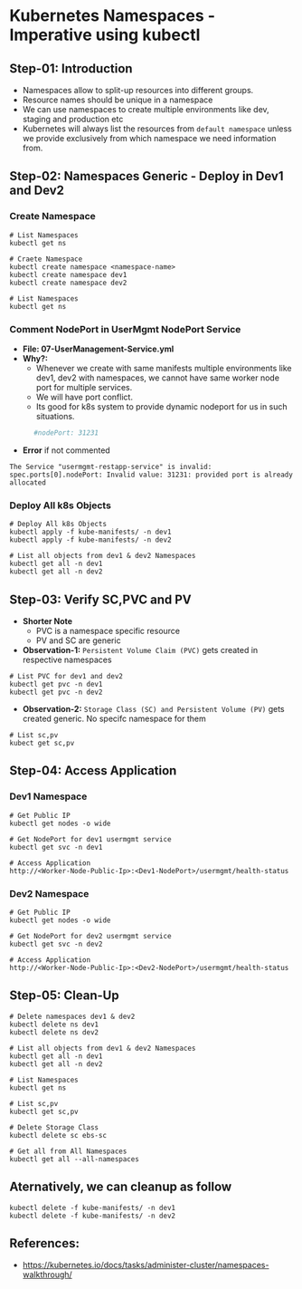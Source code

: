 # Kubernetes Namespaces - Imperative using kubectl

## Step-01: Introduction
- Namespaces allow to split-up resources into different groups.
- Resource names should be unique in a namespace
- We can use namespaces to create multiple environments like dev, staging and production etc
- Kubernetes will always list the resources from `default namespace` unless we provide exclusively from which namespace we need information from.

## Step-02: Namespaces Generic - Deploy in Dev1 and Dev2
### Create Namespace
```
# List Namespaces
kubectl get ns 

# Craete Namespace
kubectl create namespace <namespace-name>
kubectl create namespace dev1
kubectl create namespace dev2

# List Namespaces
kubectl get ns 
```
### Comment NodePort in UserMgmt NodePort Service
- **File: 07-UserManagement-Service.yml**
- **Why?:**
  - Whenever we create with same manifests multiple environments like dev1, dev2 with namespaces, we cannot have same worker node port for multiple services. 
  - We will have port conflict. 
  - Its good for k8s system to provide dynamic nodeport for us in such situations.
```yml
      #nodePort: 31231
```
- **Error** if not commented
```log
The Service "usermgmt-restapp-service" is invalid: spec.ports[0].nodePort: Invalid value: 31231: provided port is already allocated
```
### Deploy All k8s Objects
```
# Deploy All k8s Objects
kubectl apply -f kube-manifests/ -n dev1
kubectl apply -f kube-manifests/ -n dev2

# List all objects from dev1 & dev2 Namespaces
kubectl get all -n dev1
kubectl get all -n dev2
```
## Step-03: Verify SC,PVC and PV
- **Shorter Note**
  - PVC is a namespace specific resource
  - PV and SC are generic
- **Observation-1:** `Persistent Volume Claim (PVC)` gets created in respective namespaces
```
# List PVC for dev1 and dev2
kubectl get pvc -n dev1
kubectl get pvc -n dev2
```
- **Observation-2:** `Storage Class (SC) and Persistent Volume (PV)` gets created generic. No specifc namespace for them   
```
# List sc,pv
kubect get sc,pv
```
## Step-04: Access Application
### Dev1 Namespace
```
# Get Public IP
kubectl get nodes -o wide

# Get NodePort for dev1 usermgmt service
kubectl get svc -n dev1

# Access Application
http://<Worker-Node-Public-Ip>:<Dev1-NodePort>/usermgmt/health-status
```
### Dev2 Namespace
```
# Get Public IP
kubectl get nodes -o wide

# Get NodePort for dev2 usermgmt service
kubectl get svc -n dev2

# Access Application
http://<Worker-Node-Public-Ip>:<Dev2-NodePort>/usermgmt/health-status
```
## Step-05: Clean-Up
```
# Delete namespaces dev1 & dev2
kubectl delete ns dev1
kubectl delete ns dev2

# List all objects from dev1 & dev2 Namespaces
kubectl get all -n dev1
kubectl get all -n dev2

# List Namespaces
kubectl get ns

# List sc,pv
kubectl get sc,pv

# Delete Storage Class
kubectl delete sc ebs-sc

# Get all from All Namespaces
kubectl get all --all-namespaces
```
## Aternatively, we can cleanup as follow
```
kubectl delete -f kube-manifests/ -n dev1 
kubectl delete -f kube-manifests/ -n dev2
```

## References:
- https://kubernetes.io/docs/tasks/administer-cluster/namespaces-walkthrough/